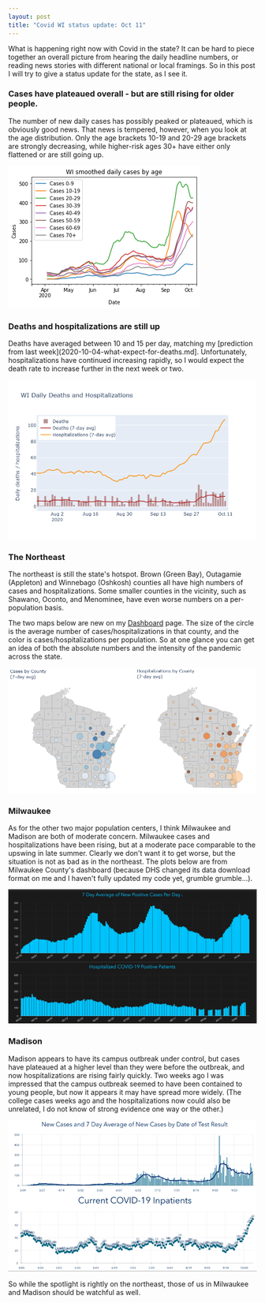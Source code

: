 ```yaml
---
layout: post
title: "Covid WI status update: Oct 11"
---
```

What is happening right now with Covid in the state? It can be hard to piece together an overall picture from hearing the daily headline numbers, or reading news stories with different national or local framings. So in this post I will try to give a status update for the state, as I see it.

### Cases have plateaued overall - but are still rising for older people.
The number of new daily cases has possibly peaked or plateaued, which is obviously good news. That news is tempered, however, when you look at the age distribution. Only the age brackets 10-19 and 20-29 age brackets are strongly decreasing, while higher-risk ages 30+ have either only flattened or are still going up.

![Daily cases by age](../assets/CasesByAge_WI_2020-10-11.png)

### Deaths and hospitalizations are still up
Deaths have averaged between 10 and 15 per day, matching my [prediction from last week](2020-10-04-what-expect-for-deaths.md]. Unfortunately, hospitalizations have continued increasing rapidly, so I would expect the death rate to increase further in the next week or two.

![Recent deaths and hospitalizations](../assets/Deaths-Hosp-WI_2020-10-11.png)

### The Northeast
The northeast is still the state's hotspot. Brown (Green Bay), Outagamie (Appleton) and Winnebago (Oshkosh) counties all have high numbers of cases and hospitalizations. Some smaller counties in the vicinity, such as Shawano, Oconto, and Menominee, have even worse numbers on a per-population basis.

The two maps below are new on my [Dashboard](../dashboard.md) page. The size of the circle is the average number of cases/hospitalizations in that county, and the color is cases/hospitalizations per population.  So at one glance you can get an idea of both the absolute numbers and the intensity of the pandemic across the state.

![Maps of cases and hospitalizations](../assets/Map-Cases-Hosp-WI_2020-10-09.png)

### Milwaukee
As for the other two major population centers, I think Milwaukee and Madison are both of moderate concern. Milwaukee cases and hospitalizations have been rising, but at a moderate pace comparable to the upswing in late summer. Clearly we don't want it to get worse, but the situation is not as bad as in the northeast. The plots below are from Milwaukee County's dashboard (because DHS changed its data download format on me and I haven't fully updated my code yet, grumble grumble...).

![Milwaukee County](../assets/Milwaukee_2020-10-11.png)

### Madison
Madison appears to have its campus outbreak under control, but cases have plateaued at a higher level than they were before the outbreak, and now hospitalizations are rising fairly quickly. Two weeks ago I was impressed that the campus outbreak seemed to have been contained to young people, but now it appears it may have spread more widely. (The college cases weeks ago and the hospitalizations now could also be unrelated, I do not know of strong evidence one way or the other.)

![Dane County](../assets/Madison_2020-10-11.png)

So while the spotlight is rightly on the northeast, those of us in Milwaukee and Madison should be watchful as well.


